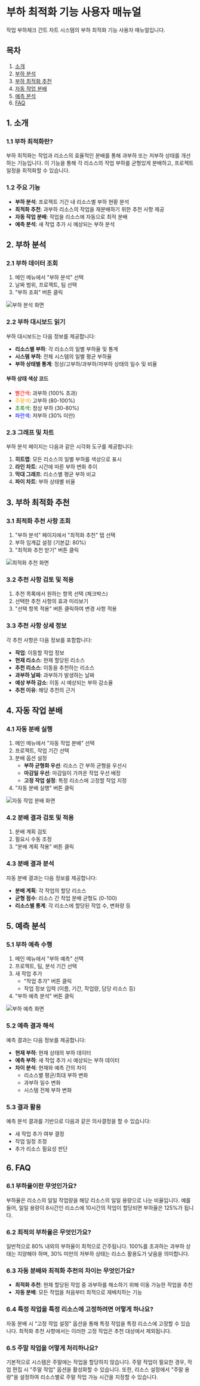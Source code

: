 # 부하 최적화 기능 사용자 매뉴얼

작업 부하체크 간트 차트 시스템의 부하 최적화 기능 사용자 매뉴얼입니다.

## 목차

1. [소개](#1-소개)
2. [부하 분석](#2-부하-분석)
3. [부하 최적화 추천](#3-부하-최적화-추천)
4. [자동 작업 분배](#4-자동-작업-분배)
5. [예측 분석](#5-예측-분석)
6. [FAQ](#6-faq)

## 1. 소개

### 1.1 부하 최적화란?

부하 최적화는 작업과 리소스의 효율적인 분배를 통해 과부하 또는 저부하 상태를 개선하는 기능입니다. 이 기능을 통해 각 리소스의 작업 부하를 균형있게 분배하고, 프로젝트 일정을 최적화할 수 있습니다.

### 1.2 주요 기능

- **부하 분석**: 프로젝트 기간 내 리소스별 부하 현황 분석
- **최적화 추천**: 과부하 리소스의 작업을 재분배하기 위한 추천 사항 제공
- **자동 작업 분배**: 작업을 리소스에 자동으로 최적 분배
- **예측 분석**: 새 작업 추가 시 예상되는 부하 분석

## 2. 부하 분석

### 2.1 부하 데이터 조회

1. 메인 메뉴에서 "부하 분석" 선택
2. 날짜 범위, 프로젝트, 팀 선택
3. "부하 조회" 버튼 클릭

![부하 분석 화면](images/load_analysis.png)

### 2.2 부하 대시보드 읽기

부하 대시보드는 다음 정보를 제공합니다:

- **리소스별 부하**: 각 리소스의 일별 부하율 및 통계
- **시스템 부하**: 전체 시스템의 일별 평균 부하율
- **부하 상태별 통계**: 정상/고부하/과부하/저부하 상태의 일수 및 비율

#### 부하 상태 색상 코드

- <span style="color: red">빨간색</span>: 과부하 (100% 초과)
- <span style="color: orange">주황색</span>: 고부하 (80-100%)
- <span style="color: green">초록색</span>: 정상 부하 (30-80%)
- <span style="color: blue">파란색</span>: 저부하 (30% 미만)

### 2.3 그래프 및 차트

부하 분석 페이지는 다음과 같은 시각화 도구를 제공합니다:

1. **히트맵**: 모든 리소스의 일별 부하를 색상으로 표시
2. **라인 차트**: 시간에 따른 부하 변화 추이
3. **막대 그래프**: 리소스별 평균 부하 비교
4. **파이 차트**: 부하 상태별 비율

## 3. 부하 최적화 추천

### 3.1 최적화 추천 사항 조회

1. "부하 분석" 페이지에서 "최적화 추천" 탭 선택
2. 부하 임계값 설정 (기본값: 80%)
3. "최적화 추천 받기" 버튼 클릭

![최적화 추천 화면](images/optimization_recommendations.png)

### 3.2 추천 사항 검토 및 적용

1. 추천 목록에서 원하는 항목 선택 (체크박스)
2. 선택한 추천 사항의 효과 미리보기
3. "선택 항목 적용" 버튼 클릭하여 변경 사항 적용

### 3.3 추천 사항 상세 정보

각 추천 사항은 다음 정보를 포함합니다:

- **작업**: 이동할 작업 정보
- **현재 리소스**: 현재 할당된 리소스
- **추천 리소스**: 이동을 추천하는 리소스
- **과부하 날짜**: 과부하가 발생하는 날짜
- **예상 부하 감소**: 이동 시 예상되는 부하 감소율
- **추천 이유**: 해당 추천의 근거

## 4. 자동 작업 분배

### 4.1 자동 분배 실행

1. 메인 메뉴에서 "자동 작업 분배" 선택
2. 프로젝트, 작업 기간 선택
3. 분배 옵션 설정
   - **부하 균형화 우선**: 리소스 간 부하 균형을 우선시
   - **마감일 우선**: 마감일이 가까운 작업 우선 배정
   - **고정 작업 설정**: 특정 리소스에 고정할 작업 지정
4. "자동 분배 실행" 버튼 클릭

![자동 작업 분배 화면](images/auto_distribute.png)

### 4.2 분배 결과 검토 및 적용

1. 분배 계획 검토
2. 필요시 수동 조정
3. "분배 계획 적용" 버튼 클릭

### 4.3 분배 결과 분석

자동 분배 결과는 다음 정보를 제공합니다:

- **분배 계획**: 각 작업의 할당 리소스
- **균형 점수**: 리소스 간 작업 분배 균형도 (0-100)
- **리소스별 통계**: 각 리소스에 할당된 작업 수, 변화량 등

## 5. 예측 분석

### 5.1 부하 예측 수행

1. 메인 메뉴에서 "부하 예측" 선택
2. 프로젝트, 팀, 분석 기간 선택
3. 새 작업 추가
   - "작업 추가" 버튼 클릭
   - 작업 정보 입력 (이름, 기간, 작업량, 담당 리소스 등)
4. "부하 예측 분석" 버튼 클릭

![부하 예측 화면](images/load_prediction.png)

### 5.2 예측 결과 해석

예측 결과는 다음 정보를 제공합니다:

- **현재 부하**: 현재 상태의 부하 데이터
- **예측 부하**: 새 작업 추가 시 예상되는 부하 데이터
- **차이 분석**: 현재와 예측 간의 차이
  - 리소스별 평균/최대 부하 변화
  - 과부하 일수 변화
  - 시스템 전체 부하 변화

### 5.3 결과 활용

예측 분석 결과를 기반으로 다음과 같은 의사결정을 할 수 있습니다:

- 새 작업 추가 여부 결정
- 작업 일정 조정
- 추가 리소스 필요성 판단

## 6. FAQ

### 6.1 부하율이란 무엇인가요?

부하율은 리소스의 일일 작업량을 해당 리소스의 일일 용량으로 나눈 비율입니다. 예를 들어, 일일 용량이 8시간인 리소스에 10시간의 작업이 할당되면 부하율은 125%가 됩니다.

### 6.2 최적의 부하율은 무엇인가요?

일반적으로 80% 내외의 부하율이 최적으로 간주됩니다. 100%를 초과하는 과부하 상태는 지양해야 하며, 30% 미만의 저부하 상태는 리소스 활용도가 낮음을 의미합니다.

### 6.3 자동 분배와 최적화 추천의 차이는 무엇인가요?

- **최적화 추천**: 현재 할당된 작업 중 과부하를 해소하기 위해 이동 가능한 작업을 추천
- **자동 분배**: 모든 작업을 처음부터 최적으로 재배치하는 기능

### 6.4 특정 작업을 특정 리소스에 고정하려면 어떻게 하나요?

자동 분배 시 "고정 작업 설정" 옵션을 통해 특정 작업을 특정 리소스에 고정할 수 있습니다. 최적화 추천 사항에서는 이러한 고정 작업은 추천 대상에서 제외됩니다.

### 6.5 주말 작업을 어떻게 처리하나요?

기본적으로 시스템은 주말에는 작업을 할당하지 않습니다. 주말 작업이 필요한 경우, 작업 편집 시 "주말 작업" 옵션을 활성화할 수 있습니다. 또한, 리소스 설정에서 "주말 용량"을 설정하여 리소스별로 주말 작업 가능 시간을 지정할 수 있습니다.

